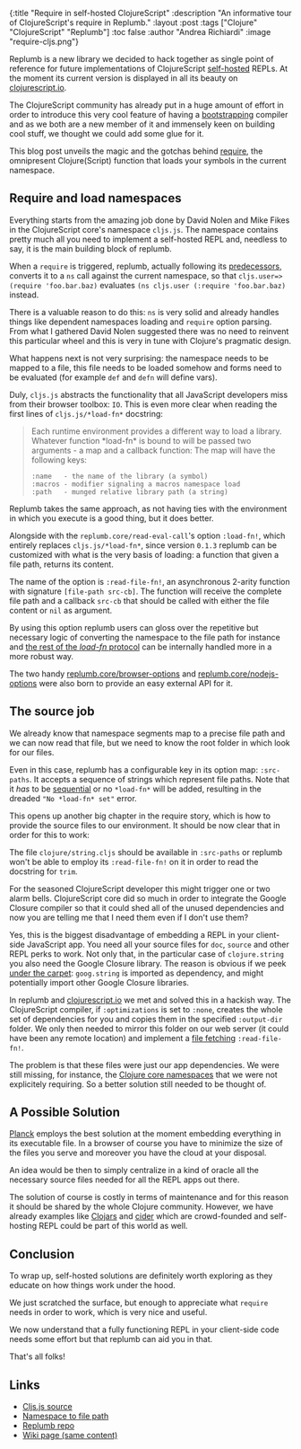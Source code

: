 {:title "Require in self-hosted ClojureScript"
 :description  "An informative tour of ClojureScript's require in Replumb."
 :layout :post
 :tags  ["Clojure" "ClojureScript" "Replumb"]
 :toc false
 :author "Andrea Richiardi"
 :image "require-cljs.png"}

Replumb is a new library we decided to hack together as single point of
reference for future implementations of ClojureScript
[self-hosted](https://en.m.wikipedia.org/wiki/Self-hosting_compiler) REPLs. At
the moment its current version is displayed in all its beauty on
[clojurescript.io](http://clojurescript.io/).

The ClojureScript community has already put in a huge amount of effort in order
to introduce this very cool feature of having a
[bootstrapping](https://en.m.wikipedia.org/wiki/Bootstrapping_%28compilers%29)
compiler and as we both are a new member of it and immensely keen on building
cool stuff, we thought we could add some glue for it.

This blog post unveils the magic and the gotchas behind
[require](http://clojuredocs.org/clojure.core/require), the omnipresent
Clojure(Script) function that loads your symbols in the current namespace.

## Require and load namespaces

Everything starts from the amazing job done by David Nolen and Mike Fikes in
the ClojureScript core's namespace `cljs.js`. The namespace contains pretty
much all you need to implement a self-hosted REPL and, needless to say, it is
the main building block of replumb.

When a `require` is triggered, replumb, actually following its
[predecessors](http://blog.fikesfarm.com/posts/2015-10-07-ambly-require-reload.html),
converts it to a `ns` call against the current namespace, so that `cljs.user=> (require 'foo.bar.baz)`
evaluates `(ns cljs.user (:require 'foo.bar.baz)` instead.
 
There is a valuable reason to do this: `ns` is very solid and already handles
things like dependent namespaces loading and `require` option parsing. From
what I gathered David Nolen suggested there was no need to reinvent this
particular wheel and this is very in tune with Clojure's pragmatic design.
 
What happens next is not very surprising: the namespace needs to be mapped to a
file, this file needs to be loaded somehow and forms need to be evaluated (for
example `def` and `defn` will define vars).  

Duly, `cljs.js` abstracts the functionality that all JavaScript
developers miss from their browser toolbox: `IO`. This is even more clear when
reading the first lines of `cljs.js/*load-fn*` docstring:

> Each runtime environment provides a different way to load a library.
> Whatever function \*load-fn\* is bound to will be passed two arguments - a
> map and a callback function: The map will have the following keys:
>
>     :name   - the name of the library (a symbol)
>     :macros - modifier signaling a macros namespace load
>     :path   - munged relative library path (a string)

Replumb takes the same approach, as not having ties with the environment in
which you execute is a good thing, but it does better.
 
Alongside with the `replumb.core/read-eval-call`'s option `:load-fn!`, which
entirely replaces `cljs.js/*load-fn*`, since version `0.1.3` replumb can be
customized with what is the very basis of loading: a function that given a file
path, returns its content.

The name of the option is `:read-file-fn!`, an asynchronous 2-arity function
with signature `[file-path src-cb]`. The function will receive the complete
file path and a callback `src-cb` that should be called with either the file
content or `nil` as argument.

By using this option replumb users can gloss over the repetitive but necessary
logic of converting the namespace to the file path for instance and
[the rest of the *load-fn* protocol](https://github.com/clojure/clojurescript/blob/r1.7.170/src/main/cljs/cljs/js.cljs#L59)
can be internally handled more in a more robust way.

The two handy
[replumb.core/browser-options](https://github.com/ScalaConsultants/replumb/blob/0.1.3/src/cljs/replumb/core.cljs#L129)
and
[replumb.core/nodejs-options](https://github.com/ScalaConsultants/replumb/blob/0.1.3/src/cljs/replumb/core.cljs#L169)
were also born to provide an easy external API for it.

## The source job

We already know that namespace segments map to a precise file path and we can
now read that file, but we need to know the root folder in which look for our
files.

Even in this case, replumb has a configurable key in its option map:
`:src-paths`. It accepts a sequence of strings which represent file paths. Note
that it *has* to be
[sequential](http://clojuredocs.org/clojure.core/sequential_q) or no
`*load-fn*` will be added, resulting in the dreaded `"No *load-fn* set"` error.

This opens up another big chapter in the require story, which is how to provide
the source files to our environment. It should be now clear that in order for
this to work:

<script src="https://gist.github.com/arichiardi/808b2cf9a60273b60cf9.js"></script>

The file `clojure/string.cljs` should be available in `:src-paths` or replumb
won't be able to employ its `:read-file-fn!` on it in order to read the
docstring for `trim`.

For the seasoned ClojureScript developer this might trigger one or two alarm
bells. ClojureScript core did so much in order to integrate the Google Closure
compiler so that it could shed all of the unused dependencies and now you
are telling me that I need them even if I don't use them?

Yes, this is the biggest disadvantage of embedding a REPL in your client-side
JavaScript app. You need all your source files for `doc`, `source` and other
REPL perks to work. Not only that, in the particular case of `clojure.string`
you also need the Google Closure library. The reason is obvious if we peek
[under the carpet](https://github.com/clojure/clojurescript/blob/r1.7.170/src/main/cljs/clojure/string.cljs#L11):
`goog.string` is imported as dependency, and might potentially import other
Google Closure libraries.

In replumb and [clojurescript.io](http://clojurescript.io) we met and solved
this in a hackish way. The ClojureScript compiler, if `:optimizations` is set
to `:none`, creates the whole set of dependencies for you and copies
them in the specified `:output-dir` folder. We only then needed to mirror this
folder on our web server (it could have been any remote location) and implement
a
[file fetching](https://github.com/ScalaConsultants/replumb/blob/0.1.3/src/browser/replumb/browser/io.cljs#L4)
`:read-file-fn!`.

The problem is that these files were just our app dependencies. We were still
missing, for instance, the
[Clojure core namespaces](https://github.com/clojure/clojurescript/wiki/Differences-from-Clojure#other-libraries)
that we were not explicitely requiring. So a better solution still needed to be
thought of.

## A Possible Solution

[Planck](https://github.com/mfikes/planck) employs the best solution at the
moment embedding everything in its executable file. In a browser of course you
have to minimize the size of the files you serve and moreover you have the
cloud at your disposal.

An idea would be then to simply centralize in a kind of oracle all the
necessary source files needed for all the REPL apps out there.

The solution of course is costly in terms of maintenance and for this reason it
should be shared by the whole Clojure community. However, we have already
examples like [Clojars](https://salt.bountysource.com/teams/clojars) and
[cider](ofhttps://salt.bountysource.com/teams/cider) which are crowd-founded
and self-hosting REPL could be part of this world as well.

## Conclusion

To wrap up, self-hosted solutions are definitely worth exploring as they
educate on how things work under the hood. 

We just scratched the surface, but enough to appreciate what `require` needs in
order to work, which is very nice and useful.

We now understand that a fully functioning REPL in your client-side code needs
some effort but that replumb can aid you in that.

That's all folks!

## Links

- [Cljs.js source](https://github.com/clojure/clojurescript/blob/master/src/main/cljs/cljs/js.cljs)
- [Namespace to file path](http://www.braveclojure.com/organization/#Real_Project_Organization)
- [Replumb repo](https://github.com/ScalaConsultants/replumb)
- [Wiki page (same content)](https://github.com/ScalaConsultants/replumb/wiki/Require-and-providing-source-files)
